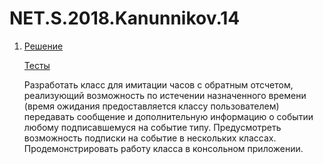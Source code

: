 # NET.S.2018.Kanunnikov.14


1)  [Решение](https://github.com/Ronimeister/NET.S.2018.Kanunnikov.14/tree/master/TimerImitation)

    [Тесты](https://github.com/Ronimeister/NET.S.2018.Kanunnikov.14/tree/master/TimerConsoleTests)


    Разработать класс для имитации часов с обратным отсчетом, реализующий возможность по истечении назначенного времени (время ожидания предоставляется классу пользователем) передавать сообщение и дополнительную информацию о событии любому подписавшемуся на событие типу. Предусмотреть возможность подписки на событие в нескольких классах. Продемонстрировать работу класса в консольном приложении.

